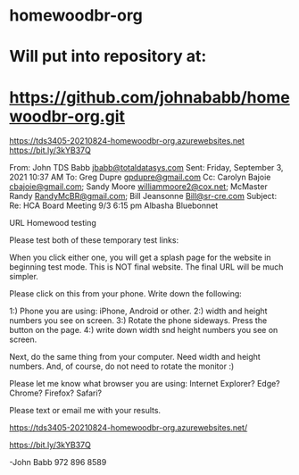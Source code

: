 # homewoodbr-org

# Will put into repository at:

# https://github.com/johnababb/homewoodbr-org.git

https://tds3405-20210824-homewoodbr-org.azurewebsites.net
https://bit.ly/3kYB37Q

From: John TDS Babb <jbabb@totaldatasys.com> 
Sent: Friday, September 3, 2021 10:37 AM
To: Greg Dupre <gpdupre@gmail.com>
Cc: Carolyn Bajoie <cbajoie@gmail.com>; Sandy Moore <williammoore2@cox.net>; McMaster Randy <RandyMcBR@gmail.com>; Bill Jeansonne <Bill@sr-cre.com>
Subject: Re: HCA Board Meeting 9/3 6:15 pm Albasha Bluebonnet

URL Homewood 
testing


Please test both of these temporary test links:

When you click either one, you will get a splash page for the website in beginning test mode. This is NOT final website. The final URL will be much simpler.

Please click on this from your phone. Write down the following:

1:) Phone you are using: iPhone, Android or other.
2:) width and height numbers you see on screen.
3:) Rotate the phone sideways. Press the button on the page.
4:) write down width snd height numbers you see on screen.

Next, do the same thing from your computer. Need width and height numbers. And, of course, do not need to rotate the monitor :)

Please let me know what browser you are using: 
Internet Explorer?
Edge?
Chrome?
Firefox?
Safari?

Please text or email me with your results.



https://tds3405-20210824-homewoodbr-org.azurewebsites.net/

https://bit.ly/3kYB37Q

-John Babb
972 896 8589





